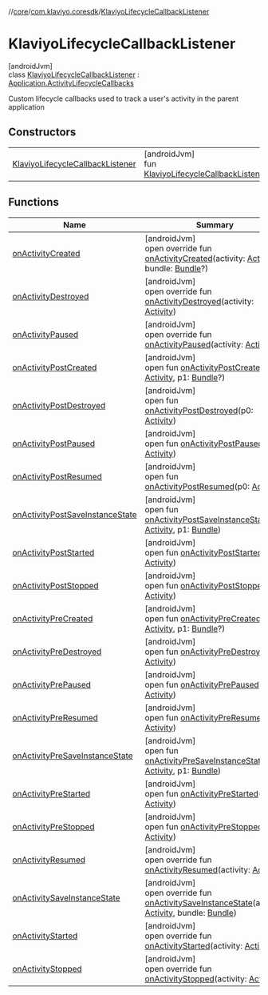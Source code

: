 //[core](../../../index.md)/[com.klaviyo.coresdk](../index.md)/[KlaviyoLifecycleCallbackListener](index.md)

# KlaviyoLifecycleCallbackListener

[androidJvm]\
class [KlaviyoLifecycleCallbackListener](index.md) : [Application.ActivityLifecycleCallbacks](https://developer.android.com/reference/kotlin/android/app/Application.ActivityLifecycleCallbacks.html)

Custom lifecycle callbacks used to track a user's activity in the parent application

## Constructors

| | |
|---|---|
| [KlaviyoLifecycleCallbackListener](-klaviyo-lifecycle-callback-listener.md) | [androidJvm]<br>fun [KlaviyoLifecycleCallbackListener](-klaviyo-lifecycle-callback-listener.md)() |

## Functions

| Name | Summary |
|---|---|
| [onActivityCreated](on-activity-created.md) | [androidJvm]<br>open override fun [onActivityCreated](on-activity-created.md)(activity: [Activity](https://developer.android.com/reference/kotlin/android/app/Activity.html), bundle: [Bundle](https://developer.android.com/reference/kotlin/android/os/Bundle.html)?) |
| [onActivityDestroyed](on-activity-destroyed.md) | [androidJvm]<br>open override fun [onActivityDestroyed](on-activity-destroyed.md)(activity: [Activity](https://developer.android.com/reference/kotlin/android/app/Activity.html)) |
| [onActivityPaused](on-activity-paused.md) | [androidJvm]<br>open override fun [onActivityPaused](on-activity-paused.md)(activity: [Activity](https://developer.android.com/reference/kotlin/android/app/Activity.html)) |
| [onActivityPostCreated](index.md#207581428%2FFunctions%2F2074384153) | [androidJvm]<br>open fun [onActivityPostCreated](index.md#207581428%2FFunctions%2F2074384153)(p0: [Activity](https://developer.android.com/reference/kotlin/android/app/Activity.html), p1: [Bundle](https://developer.android.com/reference/kotlin/android/os/Bundle.html)?) |
| [onActivityPostDestroyed](index.md#-889937112%2FFunctions%2F2074384153) | [androidJvm]<br>open fun [onActivityPostDestroyed](index.md#-889937112%2FFunctions%2F2074384153)(p0: [Activity](https://developer.android.com/reference/kotlin/android/app/Activity.html)) |
| [onActivityPostPaused](index.md#45748501%2FFunctions%2F2074384153) | [androidJvm]<br>open fun [onActivityPostPaused](index.md#45748501%2FFunctions%2F2074384153)(p0: [Activity](https://developer.android.com/reference/kotlin/android/app/Activity.html)) |
| [onActivityPostResumed](index.md#-1071244310%2FFunctions%2F2074384153) | [androidJvm]<br>open fun [onActivityPostResumed](index.md#-1071244310%2FFunctions%2F2074384153)(p0: [Activity](https://developer.android.com/reference/kotlin/android/app/Activity.html)) |
| [onActivityPostSaveInstanceState](index.md#2121633432%2FFunctions%2F2074384153) | [androidJvm]<br>open fun [onActivityPostSaveInstanceState](index.md#2121633432%2FFunctions%2F2074384153)(p0: [Activity](https://developer.android.com/reference/kotlin/android/app/Activity.html), p1: [Bundle](https://developer.android.com/reference/kotlin/android/os/Bundle.html)) |
| [onActivityPostStarted](index.md#2066048384%2FFunctions%2F2074384153) | [androidJvm]<br>open fun [onActivityPostStarted](index.md#2066048384%2FFunctions%2F2074384153)(p0: [Activity](https://developer.android.com/reference/kotlin/android/app/Activity.html)) |
| [onActivityPostStopped](index.md#-869351500%2FFunctions%2F2074384153) | [androidJvm]<br>open fun [onActivityPostStopped](index.md#-869351500%2FFunctions%2F2074384153)(p0: [Activity](https://developer.android.com/reference/kotlin/android/app/Activity.html)) |
| [onActivityPreCreated](index.md#-232817233%2FFunctions%2F2074384153) | [androidJvm]<br>open fun [onActivityPreCreated](index.md#-232817233%2FFunctions%2F2074384153)(p0: [Activity](https://developer.android.com/reference/kotlin/android/app/Activity.html), p1: [Bundle](https://developer.android.com/reference/kotlin/android/os/Bundle.html)?) |
| [onActivityPreDestroyed](index.md#651230477%2FFunctions%2F2074384153) | [androidJvm]<br>open fun [onActivityPreDestroyed](index.md#651230477%2FFunctions%2F2074384153)(p0: [Activity](https://developer.android.com/reference/kotlin/android/app/Activity.html)) |
| [onActivityPrePaused](index.md#-240809648%2FFunctions%2F2074384153) | [androidJvm]<br>open fun [onActivityPrePaused](index.md#-240809648%2FFunctions%2F2074384153)(p0: [Activity](https://developer.android.com/reference/kotlin/android/app/Activity.html)) |
| [onActivityPreResumed](index.md#-1364612337%2FFunctions%2F2074384153) | [androidJvm]<br>open fun [onActivityPreResumed](index.md#-1364612337%2FFunctions%2F2074384153)(p0: [Activity](https://developer.android.com/reference/kotlin/android/app/Activity.html)) |
| [onActivityPreSaveInstanceState](index.md#-207051715%2FFunctions%2F2074384153) | [androidJvm]<br>open fun [onActivityPreSaveInstanceState](index.md#-207051715%2FFunctions%2F2074384153)(p0: [Activity](https://developer.android.com/reference/kotlin/android/app/Activity.html), p1: [Bundle](https://developer.android.com/reference/kotlin/android/os/Bundle.html)) |
| [onActivityPreStarted](index.md#1772680357%2FFunctions%2F2074384153) | [androidJvm]<br>open fun [onActivityPreStarted](index.md#1772680357%2FFunctions%2F2074384153)(p0: [Activity](https://developer.android.com/reference/kotlin/android/app/Activity.html)) |
| [onActivityPreStopped](index.md#-1162719527%2FFunctions%2F2074384153) | [androidJvm]<br>open fun [onActivityPreStopped](index.md#-1162719527%2FFunctions%2F2074384153)(p0: [Activity](https://developer.android.com/reference/kotlin/android/app/Activity.html)) |
| [onActivityResumed](on-activity-resumed.md) | [androidJvm]<br>open override fun [onActivityResumed](on-activity-resumed.md)(activity: [Activity](https://developer.android.com/reference/kotlin/android/app/Activity.html)) |
| [onActivitySaveInstanceState](on-activity-save-instance-state.md) | [androidJvm]<br>open override fun [onActivitySaveInstanceState](on-activity-save-instance-state.md)(activity: [Activity](https://developer.android.com/reference/kotlin/android/app/Activity.html), bundle: [Bundle](https://developer.android.com/reference/kotlin/android/os/Bundle.html)) |
| [onActivityStarted](on-activity-started.md) | [androidJvm]<br>open override fun [onActivityStarted](on-activity-started.md)(activity: [Activity](https://developer.android.com/reference/kotlin/android/app/Activity.html)) |
| [onActivityStopped](on-activity-stopped.md) | [androidJvm]<br>open override fun [onActivityStopped](on-activity-stopped.md)(activity: [Activity](https://developer.android.com/reference/kotlin/android/app/Activity.html)) |
